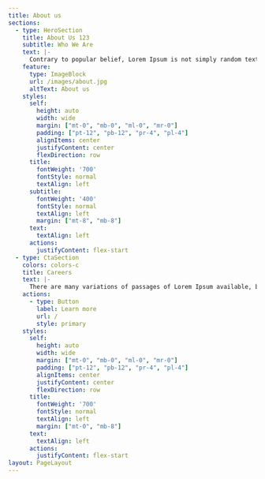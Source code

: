 ```yaml
---
title: About us
sections:
  - type: HeroSection
    title: About Us 123
    subtitle: Who We Are
    text: |-
      Contrary to popular belief, Lorem Ipsum is not simply random text. It has roots in a piece of classical Latin literature from 45 BC, making it over 2000 years old. Richard McClintock, a Latin professor at Hampden-Sydney College in Virginia, looked up one of the more obscure Latin words.
    feature:
      type: ImageBlock
      url: /images/about.jpg
      altText: About us
    styles:
      self:
        height: auto
        width: wide
        margin: ["mt-0", "mb-0", "ml-0", "mr-0"]
        padding: ["pt-12", "pb-12", "pr-4", "pl-4"]
        alignItems: center
        justifyContent: center
        flexDirection: row
      title:
        fontWeight: '700'
        fontStyle: normal
        textAlign: left
      subtitle:
        fontWeight: '400'
        fontStyle: normal
        textAlign: left
        margin: ["mt-8", "mb-8"]
      text:
        textAlign: left
      actions:
        justifyContent: flex-start
  - type: CtaSection
    colors: colors-c
    title: Careers
    text: |-
      There are many variations of passages of Lorem Ipsum available, but the majority have suffered alteration in some form, by injected humour, or randomised words which don't look even slightly believable.
    actions:
      - type: Button
        label: Learn more
        url: /
        style: primary
    styles:
      self:
        height: auto
        width: wide
        margin: ["mt-0", "mb-0", "ml-0", "mr-0"]
        padding: ["pt-12", "pb-12", "pr-4", "pl-4"]
        alignItems: center
        justifyContent: center
        flexDirection: row
      title:
        fontWeight: '700'
        fontStyle: normal
        textAlign: left
        margin: ["mt-0", "mb-8"]
      text:
        textAlign: left
      actions:
        justifyContent: flex-start
layout: PageLayout
---
```

